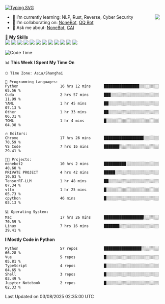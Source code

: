 [![Typing SVG](https://readme-typing-svg.herokuapp.com?size=25&duration=2500&color=8C43EA&vCenter=true&width=200&height=40&lines=Hi+there+%F0%9F%91%8B%F0%9F%8F%BB;I'm+yanyongyu)](https://git.io/typing-svg)

<a href="#">
  <img align="right" src="https://github-readme-stats.vercel.app/api?username=yanyongyu&count_private=true&show_icons=true&bg_color=15,f2f7fd,E0EAFC" />
</a>

- 🌱 I’m currently learning: NLP, Rust, Reverse, Cyber Security
- 👯 I’m collaborating on: [NoneBot](https://github.com/nonebot), [QQ Bot](https://github.com/Mrs4s/go-cqhttp)
- 💬 Ask me about: [NoneBot](https://github.com/nonebot), [CAI](https://github.com/cscs181/CAI)

🌟 **My Skills**  
![](https://img.shields.io/badge/-Python-3e74a2?style=flat-square&logo=Python&logoColor=fff)
![](https://img.shields.io/badge/-TypeScript-3178C6?style=flat-square&logo=TypeScript&logoColor=fff)
![](https://img.shields.io/badge/-Vue-4fc08d?style=flat-square&logo=Vue.js&logoColor=fff)
![](https://img.shields.io/badge/-React-2d98ce?style=flat-square&logo=React&logoColor=fff)
![](https://img.shields.io/badge/-FastAPI-009688?style=flat-square&logo=FastAPI&logoColor=fff)
![](https://img.shields.io/badge/-Linux-000000?style=flat-square&logo=Linux&logoColor=fff)
![](https://img.shields.io/badge/-Docker-2496ED?style=flat-square&logo=Docker&logoColor=fff)
![](https://img.shields.io/badge/-Kubernetes-326CE5?style=flat-square&logo=Kubernetes&logoColor=fff)
![](https://img.shields.io/badge/-GitHub%20Actions-2088FF?style=flat-square&logo=GitHubActions&logoColor=fff)
![](https://img.shields.io/badge/-PostgreSQL-4169E1?style=flat-square&logo=PostgreSQL&logoColor=fff)
![](https://img.shields.io/badge/-Redis-DC382D?style=flat-square&logo=Redis&logoColor=fff)
![](https://img.shields.io/badge/-MongoDB-47A248?style=flat-square&logo=MongoDB&logoColor=fff)

<!--START_SECTION:waka-->
![Code Time](http://img.shields.io/badge/Code%20Time-7%2C791%20hrs%2033%20mins-blue)

📊 **This Week I Spent My Time On** 

```text
🕑︎ Time Zone: Asia/Shanghai

💬 Programming Languages: 
Python                   16 hrs 12 mins      ████████████████░░░░░░░░░   65.56 % 
Cuda                     2 hrs 57 mins       ███░░░░░░░░░░░░░░░░░░░░░░   11.99 % 
YAML                     1 hr 45 mins        ██░░░░░░░░░░░░░░░░░░░░░░░   07.13 % 
Other                    1 hr 33 mins        ██░░░░░░░░░░░░░░░░░░░░░░░   06.31 % 
TOML                     1 hr 4 mins         █░░░░░░░░░░░░░░░░░░░░░░░░   04.38 % 

🔥 Editors: 
Chrome                   17 hrs 26 mins      ██████████████████░░░░░░░   70.59 % 
VS Code                  7 hrs 16 mins       ███████░░░░░░░░░░░░░░░░░░   29.41 % 

🐱‍💻 Projects: 
nonebot2                 10 hrs 2 mins       ██████████░░░░░░░░░░░░░░░   40.60 % 
PRIVATE PROJECT          4 hrs 42 mins       █████░░░░░░░░░░░░░░░░░░░░   19.03 % 
TensorRT-LLM             1 hr 48 mins        ██░░░░░░░░░░░░░░░░░░░░░░░   07.34 % 
vllm                     1 hr 25 mins        █░░░░░░░░░░░░░░░░░░░░░░░░   05.73 % 
cpython                  46 mins             █░░░░░░░░░░░░░░░░░░░░░░░░   03.13 % 

💻 Operating System: 
Mac                      17 hrs 26 mins      ██████████████████░░░░░░░   70.59 % 
Linux                    7 hrs 16 mins       ███████░░░░░░░░░░░░░░░░░░   29.41 % 
```

**I Mostly Code in Python** 

```text
Python                   57 repos            █████████████████░░░░░░░░   66.28 % 
Vue                      5 repos             █░░░░░░░░░░░░░░░░░░░░░░░░   05.81 % 
TypeScript               4 repos             █░░░░░░░░░░░░░░░░░░░░░░░░   04.65 % 
Shell                    3 repos             █░░░░░░░░░░░░░░░░░░░░░░░░   03.49 % 
Jupyter Notebook         2 repos             █░░░░░░░░░░░░░░░░░░░░░░░░   02.33 % 
```




 Last Updated on 03/08/2025 02:35:00 UTC
<!--END_SECTION:waka-->
